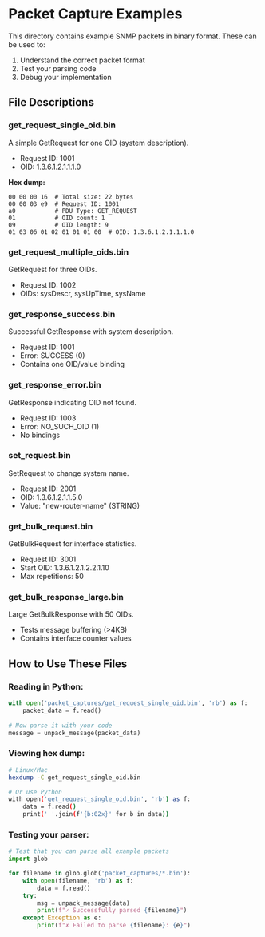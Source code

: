 # Packet Capture Examples

This directory contains example SNMP packets in binary format. These can be used to:
1. Understand the correct packet format
2. Test your parsing code
3. Debug your implementation

## File Descriptions

### get_request_single_oid.bin
A simple GetRequest for one OID (system description).
- Request ID: 1001
- OID: 1.3.6.1.2.1.1.1.0

**Hex dump:**
```
00 00 00 16  # Total size: 22 bytes
00 00 03 e9  # Request ID: 1001
a0           # PDU Type: GET_REQUEST
01           # OID count: 1
09           # OID length: 9
01 03 06 01 02 01 01 01 00  # OID: 1.3.6.1.2.1.1.1.0
```

### get_request_multiple_oids.bin
GetRequest for three OIDs.
- Request ID: 1002
- OIDs: sysDescr, sysUpTime, sysName

### get_response_success.bin
Successful GetResponse with system description.
- Request ID: 1001
- Error: SUCCESS (0)
- Contains one OID/value binding

### get_response_error.bin
GetResponse indicating OID not found.
- Request ID: 1003
- Error: NO_SUCH_OID (1)
- No bindings

### set_request.bin
SetRequest to change system name.
- Request ID: 2001
- OID: 1.3.6.1.2.1.1.5.0
- Value: "new-router-name" (STRING)

### get_bulk_request.bin
GetBulkRequest for interface statistics.
- Request ID: 3001
- Start OID: 1.3.6.1.2.1.2.2.1.10
- Max repetitions: 50

### get_bulk_response_large.bin
Large GetBulkResponse with 50 OIDs.
- Tests message buffering (>4KB)
- Contains interface counter values

## How to Use These Files

### Reading in Python:
```python
with open('packet_captures/get_request_single_oid.bin', 'rb') as f:
    packet_data = f.read()
    
# Now parse it with your code
message = unpack_message(packet_data)
```

### Viewing hex dump:
```bash
# Linux/Mac
hexdump -C get_request_single_oid.bin

# Or use Python
with open('get_request_single_oid.bin', 'rb') as f:
    data = f.read()
    print(' '.join(f'{b:02x}' for b in data))
```

### Testing your parser:
```python
# Test that you can parse all example packets
import glob

for filename in glob.glob('packet_captures/*.bin'):
    with open(filename, 'rb') as f:
        data = f.read()
    try:
        msg = unpack_message(data)
        print(f"✓ Successfully parsed {filename}")
    except Exception as e:
        print(f"✗ Failed to parse {filename}: {e}")
```
